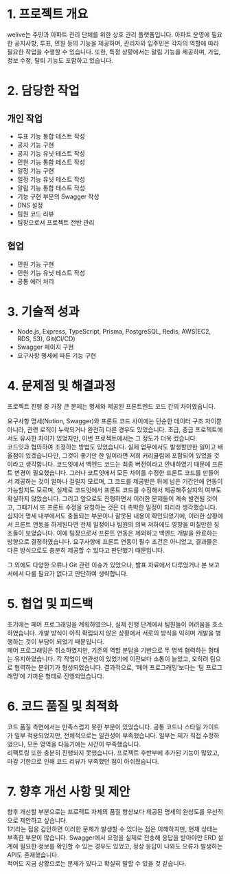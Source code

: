 # 1. 프로젝트 개요

welive는 주민과 아파트 관리 단체를 위한 상호 관리 플랫폼입니다. 아파트 운영에 필요한 공지사항, 투표, 민원 등의 기능을 제공하며, 관리자와 입주민은 각자의 역할에 따라 필요한 작업을 수행할 수 있습니다. 또한, 특정 상황에서는 알림 기능을 제공하며, 가입, 정보 수정, 탈퇴 기능도 포함하고 있습니다.

# 2. 담당한 작업

## 개인 작업

- 투표 기능 통합 테스트 작성
- 공지 기능 구현
- 공지 기능 유닛 테스트 작성
- 민원 기능 통합 테스트 작성
- 일정 기능 구현
- 일정 기능 유닛 테스트 작성
- 알림 기능 통합 테스트 작성
- 기능 구현 부분의 Swagger 작성
- DNS 설정
- 팀원 코드 리뷰
- 팀장으로서 프로젝트 전반 관리

## 협업

- 민원 기능 구현
- 민원 기능 유닛 테스트 작성
- 공통 에러 처리

# 3. 기술적 성과

- Node.js, Express, TypeScript, Prisma, PostgreSQL, Redis, AWS(EC2, RDS, S3), Git(CI/CD)
- Swagger 페이지 구현
- 요구사항 명세에 따른 기능 구현

# 4. 문제점 및 해결과정

프로젝트 진행 중 가장 큰 문제는 명세와 제공된 프론트엔드 코드 간의 차이였습니다.

요구사항 명세(Notion, Swagger)와 프론트 코드 사이에는 단순한 데이터 구조 차이뿐 아니라, 관련 로직이 누락되거나 완전히 다른 경우도 있었습니다. 초급, 중급 프로젝트에서도 유사한 차이가 있었지만, 이번 프로젝트에서는 그 정도가 더욱 컸습니다.  
코드잇과 협의하여 조정하는 방법도 있었습니다. 실제 업무에서도 발생할만한 일이고 배울점이 있겠습니다만, 그것이 좋기만 한 일이라면 저희 커리큘럼에 포함되어 있었을 것이라고 생각합니다.
코드잇에서 백엔드 코드는 최종 버전이라고 안내하였기 때문에 프론트 변경이 필요했습니다. 그러나 코트잇에서 모든 차이를 수정한 프론트 코드를 만들어서 제공하는 것이 얼마나 걸릴지 모르며, 그 코드를 제공받은 뒤에 남은 기간안에 연동이 가능할지도 모르며, 실제로 코드잇에서 프론트 코드를 수정해서 제공해주실지의 여부도 확실하지 않았습니다. 그리고 앞으로도 진행하면서 이러한 문제들이 계속 발견될 것이고, 그때가서 또 프론트 수정을 요청하는 것은 더 촉박한 일정이 되리라 생각했습니다.
심지어 명세 내부에서도 충돌되는 부분이나 잘못된 내용이 확인되었기에, 이러한 상황에서 프론트 연동을 하게된다면 전체 일정이나 팀원의 의욕 저하에도 영향을 미칠만한 징조들이 보였습니다.
이에 팀장으로서 프론트 연동은 제외하고 백엔드 개발을 완료하는 방향으로 결정하였습니다. 요구사항에 프론트 연동이 필수 조건은 아니었고, 결과물은 다른 방식으로도 충분히 제공할 수 있다고 판단했기 때문입니다.

그 외에도 다양한 오류나 Git 관련 이슈가 있었으나, 발표 자료에서 다루었거나 본 보고서에서 다룰 필요가 없다고 판단하여 생략합니다.

# 5. 협업 및 피드백

초기에는 페어 프로그래밍을 계획하였으나, 실제 진행 단계에서 팀원들이 어려움을 호소하였습니다. 개발 방식이 아직 확립되지 않은 상황에서 서로의 방식을 익히며 개발을 병행하는 것이 부담이 되었기 때문입니다.  
페어 프로그래밍은 취소하였지만, 기존의 역할 분담을 기반으로 두 명씩 협력하는 형태는 유지하였습니다. 각 작업이 연관성이 있었기에 이전보다 소통이 늘었고, 오히려 팀으로 협력하는 분위기가 형성되었습니다. 결과적으로, ‘페어 프로그래밍’보다는 ‘팀 프로그래밍’에 가까운 형태로 진행되었습니다.

# 6. 코드 품질 및 최적화

코드 품질 측면에서는 만족스럽지 못한 부분이 있었습니다. 공통 코드나 스타일 가이드가 일부 적용되었지만, 전체적으로는 일관성이 부족했습니다. 일부는 제가 직접 수정하였으나, 모든 영역을 다듬기에는 시간이 부족했습니다.  
리팩토링 또한 충분히 진행되지 못했습니다. 프로젝트 후반부에 추가된 기능이 많았고, 마감 기한으로 인해 코드 리뷰가 부족했던 점이 아쉬웠습니다.

# 7. 향후 개선 사항 및 제안

향후 개선할 부분으로는 프로젝트 자체의 품질 향상보다 제공된 명세의 완성도를 우선적으로 제안하고 싶습니다.  
1기라는 점을 감안하면 이러한 문제가 발생할 수 있다는 점은 이해하지만, 현재 상태는 부족한 부분이 많습니다. Swagger에서 요청을 실제로 전송해 응답을 받아야만 ERD 설계에 필요한 정보를 확인할 수 있는 경우도 있었고, 정상 응답이 나와도 오류가 발생하는 API도 존재했습니다.  
적어도 지금 상황으로는 문제가 있다고 확실히 말할 수 있을 것 같습니다.
